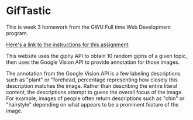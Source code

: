 # GifTastic

This is week 3 homework from the GWU Full time Web Development program. 

[Here's a link to the instructions for this assignment](instructions.md)

This website uses the giphy API to obtain 10 random giphs of a given topic, then uses the Google Vision API to provide annotation for those images. 

The annotation from the Google Vision API is a few labeling descriptions such as "plant" or "forehead, percentage representing how closely this description matches the image. Rather than describing the entire literal content, the descriptions attempt to guess the overall focus of the image. For example, images of people often return descriptions such as "chin" or "hairstyle" depending on what appears to be a prominent feature of the image. 